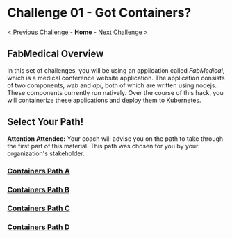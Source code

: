 # Challenge 01 - Got Containers?

[< Previous Challenge](./Challenge-00.md) - **[Home](../README.md)** - [Next Challenge >](./Challenge-02.md)

## FabMedical Overview
In this set of challenges, you will be using an application called _FabMedical_, which is a medical conference website application.  The application consists of two components, *web* and *api*, both of which are written using nodejs.  These components currently run natively.  Over the course of this hack, you will containerize these applications and deploy them to Kubernetes.

## Select Your Path!
**Attention Attendee:**  Your coach will advise you on the path to take through the first part of this material.  This path was chosen for you by your organization's stakeholder.

### [Containers Path A](Challenge-01A.md)
### [Containers Path B](Challenge-02B.md)
### [Containers Path C](Challenge-02C.md)
### [Containers Path D](Challenge-03.md)